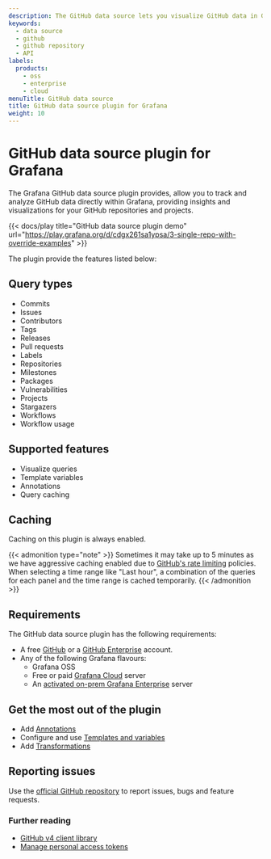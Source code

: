 ```yaml
---
description: The GitHub data source lets you visualize GitHub data in Grafana dashboards.
keywords:
  - data source
  - github
  - github repository
  - API
labels:
  products:
    - oss
    - enterprise
    - cloud
menuTitle: GitHub data source
title: GitHub data source plugin for Grafana
weight: 10
---
```


# GitHub data source plugin for Grafana

The Grafana GitHub data source plugin provides, allow you to track and analyze GitHub data directly within Grafana, providing insights and visualizations for your GitHub repositories and projects.

{{< docs/play title="GitHub data source plugin demo" url="https://play.grafana.org/d/cdgx261sa1ypsa/3-single-repo-with-override-examples" >}}

The plugin provide the features listed below:

## Query types

- Commits
- Issues
- Contributors
- Tags
- Releases
- Pull requests
- Labels
- Repositories
- Milestones
- Packages
- Vulnerabilities
- Projects
- Stargazers
- Workflows
- Workflow usage

## Supported features

- Visualize queries
- Template variables
- Annotations
- Query caching

## Caching

Caching on this plugin is always enabled.

{{< admonition type="note" >}}
Sometimes it may take up to 5 minutes as we have aggressive caching enabled due to [GitHub's rate limiting](https://docs.github.com/en/rest/using-the-rest-api/rate-limits-for-the-rest-api?apiVersion=2022-11-28) policies. When selecting a time range like "Last hour", a combination of the queries for each panel and the time range is cached temporarily.
{{< /admonition >}}

## Requirements

The GitHub data source plugin has the following requirements:

- A free [GitHub](https://github.com/) or a [GitHub Enterprise](https://github.com/enterprise) account.
- Any of the following Grafana flavours:
  - Grafana OSS
  - Free or paid [Grafana Cloud](https://grafana.com/pricing/) server
  - An [activated on-prem Grafana Enterprise](https://grafana.com/docs/grafana/latest/enterprise/license/activate-license/) server

## Get the most out of the plugin

- Add [Annotations](https://grafana.com/docs/grafana/latest/dashboards/annotations/)
- Configure and use [Templates and variables](https://grafana.com/docs/grafana/latest/variables/)
- Add [Transformations](https://grafana.com/docs/grafana/latest/panels/transformations/)

## Reporting issues

Use the [official GitHub repository](https://github.com/grafana/github-datasource/issues) to report issues, bugs and feature requests.

### Further reading

- [GitHub v4 client library](https://github.com/shurcooL/githubv4)
- [Manage personal access tokens](https://docs.github.com/en/authentication/keeping-your-account-and-data-secure/managing-your-personal-access-tokens)
